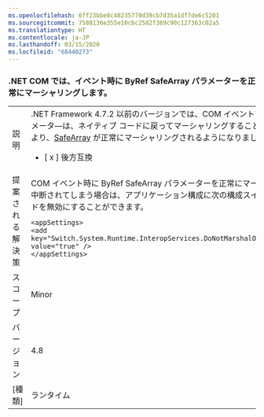 ```yaml
---
ms.openlocfilehash: 6ff23bbe8c48235770d39cb7d35a1df7de6c5201
ms.sourcegitcommit: 7588136e355e10cbc2582f389c90c127363c02a5
ms.translationtype: HT
ms.contentlocale: ja-JP
ms.lasthandoff: 03/15/2020
ms.locfileid: "68440273"
---
```

### <a name="net-com-successfully-marshals-byref-safearray-parameters-on-events"></a>.NET COM では、イベント時に ByRef SafeArray パラメーターを正常にマーシャリングします。

|   |   |
|---|---|
|説明|.NET Framework 4.7.2 以前のバージョンでは、COM イベントでの ByRef [SafeArray](https://docs.microsoft.com/windows/desktop/api/oaidl/ns-oaidl-safearray) パラメータ―は、ネイティブ コードに戻ってマーシャリングすることはできません。  この変更により、[SafeArray](https://docs.microsoft.com/windows/desktop/api/oaidl/ns-oaidl-safearray) が正常にマーシャリングされるようになりました。<ul><li>[ x ] 後方互換</li></ul>|
|提案される解決策|COM イベント時に ByRef SafeArray パラメーターを正常にマーシャリングすると、実行が中断されてしまう場合は、アプリケーション構成に次の構成スイッチを追加して、このコードを無効にすることができます。<pre><code class="lang-xml">&lt;appSettings&gt;&#13;&#10;&lt;add key=&quot;Switch.System.Runtime.InteropServices.DoNotMarshalOutByrefSafeArrayOnInvoke&quot; value=&quot;true&quot; /&gt;&#13;&#10;&lt;/appSettings&gt;&#13;&#10;</code></pre>|
|スコープ|Minor|
|バージョン|4.8|
|[種類]|ランタイム|

